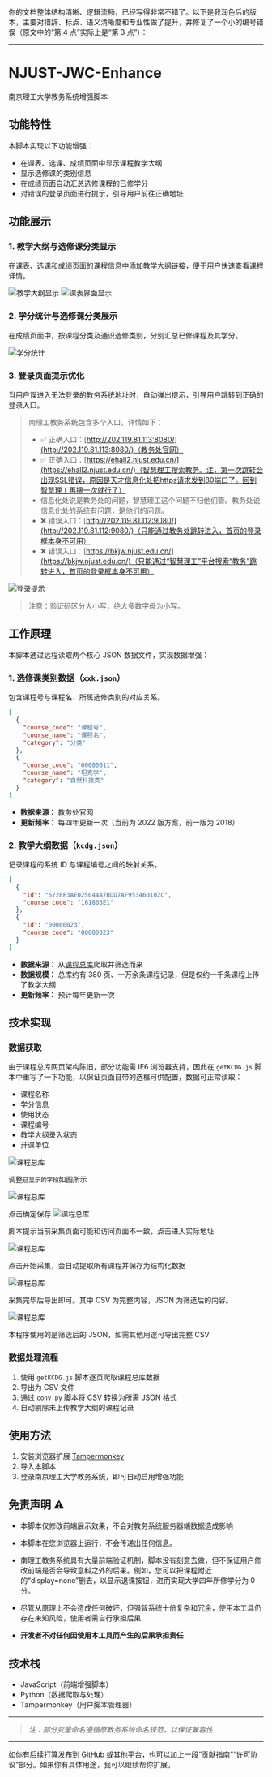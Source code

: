 你的文档整体结构清晰、逻辑流畅，已经写得非常不错了。以下是我润色后的版本，主要对措辞、标点、语义清晰度和专业性做了提升，并修复了一个小的编号错误（原文中的“第 4 点”实际上是“第 3 点”）：

---

# NJUST-JWC-Enhance

南京理工大学教务系统增强脚本

## 功能特性

本脚本实现以下功能增强：

* 在课表、选课、成绩页面中显示课程教学大纲
* 显示选修课的类别信息
* 在成绩页面自动汇总选修课程的已修学分
* 对错误的登录页面进行提示，引导用户前往正确地址

## 功能展示

### 1. 教学大纲与选修课分类显示

在课表、选课和成绩页面的课程信息中添加教学大纲链接，便于用户快速查看课程详情。

![教学大纲显示](/docs/static/select_class.png)
![课表界面显示](/docs/static/time_table.png)

### 2. 学分统计与选修课分类展示

在成绩页面中，按课程分类及通识选修类别，分别汇总已修课程及其学分。

![学分统计](/docs/static/catag.png)

### 3. 登录页面提示优化

当用户误进入无法登录的教务系统地址时，自动弹出提示，引导用户跳转到正确的登录入口。

> 南理工教务系统包含多个入口，详情如下：
> 
> * ✅ 正确入口：[http://202.119.81.113:8080/](http://202.119.81.113:8080/)（教务处官网）
> *  ✅ 正确入口：[https://ehall2.njust.edu.cn/](https://ehall2.njust.edu.cn/)（智慧理工搜索教务。注，第一次跳转会出现SSL错误，原因是天才信息化处把https请求发到80端口了。回到智慧理工再搜一次就行了）
> *  信息化处说是教务处的问题，智慧理工这个问题不归他们管。教务处说信息化处的系统有问题，是他们的问题。
> * ❌ 错误入口：[http://202.119.81.112:9080/](http://202.119.81.112:9080/)（只能通过教务处跳转进入，首页的登录框本身不可用）
> * ❌ 错误入口：[https://bkjw.njust.edu.cn/](https://bkjw.njust.edu.cn/)（只能通过“智慧理工”平台搜索“教务”跳转进入，首页的登录框本身不可用）

![登录提示](/docs/static/login_notice.png)

> 注意：验证码区分大小写，绝大多数字母为小写。



## 工作原理

本脚本通过远程读取两个核心 JSON 数据文件，实现数据增强：

### 1. 选修课类别数据（`xxk.json`）

包含课程号与课程名、所属选修类别的对应关系。

```json
[
  {
    "course_code": "课程号",
    "course_name": "课程名",
    "category": "分类"
  },
  {
    "course_code": "00000011",
    "course_name": "坦克学",
    "category": "自然科技类"
  }
]
```

* **数据来源：** 教务处官网
* **更新频率：** 每四年更新一次（当前为 2022 版方案，前一版为 2018）

### 2. 教学大纲数据（`kcdg.json`）

记录课程的系统 ID 与课程编号之间的映射关系。

```json
[
  {
    "id": "572BF3AE025044A7BDD7AF953460102C",
    "course_code": "161803E1"
  },
  {
    "id": "00000023",
    "course_code": "00000023"
  }
]
```

* **数据来源：** 从[课程总库](http://202.119.81.112:9080/njlgdx/pyfa/kcdgxz)爬取并筛选而来
* **数据规模：** 总库约有 380 页、一万余条课程记录，但是仅约一千条课程上传了教学大纲
* **更新频率：** 预计每年更新一次

## 技术实现

### 数据获取

由于课程总库网页架构陈旧，部分功能需 IE6 浏览器支持，因此在 `getKCDG.js` 脚本中重写了一下功能，以保证页面自带的选框可供配置，数据可正常读取：

* 课程名称
* 学分信息
* 使用状态
* 课程编号
* 教学大纲录入状态
* 开课单位
  

![课程总库](docs/static/kczk0.png)

调整```已显示的字段```如图所示

![课程总库](docs/static/kczk.png)

点击确定保存
![课程总库](docs/static/kczk2.png)

脚本提示当前采集页面可能和访问页面不一致，点击进入实际地址

![课程总库](docs/static/kczk3.png)

点击开始采集，会自动提取所有课程并保存为结构化数据

![课程总库](docs/static/kczk4.png)

采集完毕后导出即可。其中 CSV 为完整内容，JSON 为筛选后的内容。

![课程总库](docs/static/kczk5.png)

本程序使用的是筛选后的 JSON，如需其他用途可导出完整 CSV


### 数据处理流程

1. 使用 `getKCDG.js` 脚本逐页爬取课程总库数据
2. 导出为 CSV 文件
3. 通过 `conv.py` 脚本将 CSV 转换为所需 JSON 格式
4. 自动剔除未上传教学大纲的课程记录

## 使用方法

1. 安装浏览器扩展 [Tampermonkey](https://www.tampermonkey.net/)
2. 导入本脚本
3. 登录南京理工大学教务系统，即可自动启用增强功能

## 免责声明 ⚠️

* 本脚本仅修改前端展示效果，不会对教务系统服务器端数据造成影响

* 本脚本在您浏览器上运行，不会传递出任何信息。
  
* 南理工教务系统具有大量前端验证机制，脚本没有刻意去做，但不保证用户修改前端是否会导致意料之外的后果。例如，您可以把课程附近的“display=none”删去，以显示退课按钮，进而实现大学四年所修学分为 0 分。

* 尽管从原理上不会造成任何破坏，但强智系统十份复杂和冗余，使用本工具仍存在未知风险，使用者需自行承担后果
  
* **开发者不对任何因使用本工具而产生的后果承担责任**

## 技术栈

* JavaScript（前端增强脚本）
* Python（数据爬取与处理）
* Tampermonkey（用户脚本管理器）

---

> *注：部分变量命名遵循原教务系统命名规范，以保证兼容性*

---

如你有后续打算发布到 GitHub 或其他平台，也可以加上一段“贡献指南”“许可协议”部分。如果你有具体用途，我可以继续帮你扩展。
